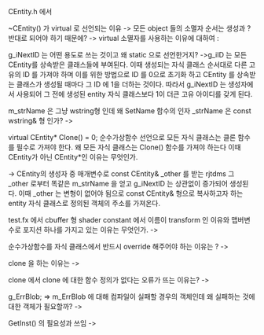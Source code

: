 CEntity.h 에서

~CEntity() 가 virtual 로 선언되는 이유
-> 모든 object 들의 소멸자 순서는 생성과 ?반대로 되어야 하기 때문에?
-> virtual 소멸자를 사용하는 이유에 대하여 : 

 g_iNextID 는 어떤 용도로 쓰는 것이고 왜 static 으로 선언한거지?
->g_iID 는 모든 CEntity를 상속받은 클래스들에 부여된다. 이때 생성되는 자식 클래스 순서대로 다른 고유의 ID 를 가져야 하며 이를 위한 방법으로 ID 를 0으로 초기화 하고 CEntity 를 상속받는 클래스가 생성될 때마다 그 ID 에 1을 더하는 것이다. 따라서 g_iNextID 는 생성자에서 사용되어 그 전에 생성된 entity 자식 클래스보다 1이 더큰 고유 아이디를 갖게 된다.

 m_strName 은 그냥 wstring형 인데 왜 SetName 함수의 인자 _strName 은 const wstring& 형 인가?
->

virtual CEntity* Clone() = 0; 순수가상함수 선언으로 모든 자식 클래스는 클론 함수를 필수로 가져야 한다. 왜 모든 자식 클래스는 Clone() 함수를 가져야 하는다 이때 CEntity가 아닌 CEntity*인 이유는 무엇인가.

-> CEntity의 생성자 중 매개변수로 const CEntity& _other 를 받는 rjtdms 그 _other 로부터 똑같은 m_strName 을 얻고 g_iNextID 는 상관없이 증가되어 생성된다. 이때 _other 는 변형이 없어야 됨으로 const CEntity& 형으로 복사하고자 하는 entity 자식 클래스로 정의된 객체의 주소를 가져온다.

test.fx 에서 cbuffer 형 shader constant 에서 이름이 transform 인 이유와 맵버변수로 포지션 하나를 가지고 있는 이유는 무엇인가.
-> 

순수가상함수를 자식 클래스에서 반드시 override 해주어야 하는 이유는 ?
->

clone 을 하는 이유는
->

clone 에서 clone 에 대한 함수 정의가 없다는 오류가 뜨는 이유는?
->

g_ErrBlob; => m_ErrBlob 에 대해 컴파일이 실패할 경우의 객체인데 왜 실패하는 것에 대한 객체가 필요할까?
->

GetInst() 의 필요성과 쓰임
->